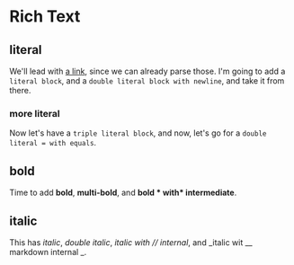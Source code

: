 # Rich Text


## literal

  We'll lead with [a link](http://example.com), since we can already
parse those. I'm going to add a `````literal block`````, and a `````double literal
block with newline`````, and take it from there. 


### more literal

Now let's have a `````triple literal block`````, and now, let's
go for a ````` double literal = with equals `````.


## bold

Time to add **bold**, **multi-bold**, and **bold \* with\* intermediate**.


## italic

This has _italic_, _double italic_, _italic with // internal_,
and _italic wit \_\_ markdown internal _. 

